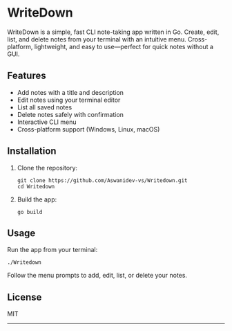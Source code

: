 # WriteDown

WriteDown is a simple, fast CLI note-taking app written in Go. Create, edit, list, and delete notes from your terminal with an intuitive menu. Cross-platform, lightweight, and easy to use—perfect for quick notes without a GUI.

## Features

- Add notes with a title and description
- Edit notes using your terminal editor
- List all saved notes
- Delete notes safely with confirmation
- Interactive CLI menu
- Cross-platform support (Windows, Linux, macOS)

## Installation

1. Clone the repository:
   ```
   git clone https://github.com/Aswanidev-vs/Writedown.git
   cd Writedown
   ```

2. Build the app:
   ```
   go build
   ```

## Usage

Run the app from your terminal:
```
./Writedown
```

Follow the menu prompts to add, edit, list, or delete your notes.

## License

MIT

---
